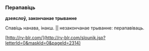 ### Перапавіць
**дзеяслоў, закончанае трыванне**

Спавіць нанава, інакш. || незакончанае трыванне: перапавіваць.

<a rel="author">[http://rv-blr.com/](http://rv-blr.com/slounik.jsp?letterId=0&maskId=0&pageId=2314)</a>
